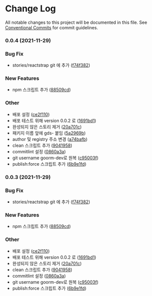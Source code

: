 # Change Log

All notable changes to this project will be documented in this file.
See [Conventional Commits](https://conventionalcommits.org) for commit guidelines.

### 0.0.4 (2021-11-29)


### Bug Fix

* stories/reactstrap git 에 추가 ([f74f382](https://github.com/goorm-dev/gds/commit/f74f382050aa45af49c9eb446501bd43f3765d14))


### New Features

* npm 스크립트 추가 ([88509cd](https://github.com/goorm-dev/gds/commit/88509cd1b7482e317f5fcbec9c0adf6cca613859))


### Other

* 배포 설정 ([ce2f110](https://github.com/goorm-dev/gds/commit/ce2f110c6fdf26ef78de4029fa4ab745a49d20ce))
* 배포 테스트 위해 version 0.0.2 로 ([1691bd1](https://github.com/goorm-dev/gds/commit/1691bd16e18247601b9cff6a3d4937732517cd46))
* 완성되지 않은 스토리 제거 ([20a701c](https://github.com/goorm-dev/gds/commit/20a701cf113940188de607ad87e9bd04313020fc))
* 패키지 이름 앞에 gds- 붙임 ([5a2969b](https://github.com/goorm-dev/gds/commit/5a2969bea0b64b8fe20161d66bcfd133a3121ec9))
* author 및 registry 주소 변경 ([a74bafb](https://github.com/goorm-dev/gds/commit/a74bafb490bd7a61f6fd4e1531361e75ff8bcec2))
* clean 스크립트 추가 ([9041958](https://github.com/goorm-dev/gds/commit/9041958c38aa3cb8290a05d61cd1fbe7f0b3d791))
* commitlint 설정 ([0860a3a](https://github.com/goorm-dev/gds/commit/0860a3a20889f7953fb58c617c2afcd5bd1be2e2))
* git username goorm-dev로 원복 ([c95003f](https://github.com/goorm-dev/gds/commit/c95003f2066ddecd049c7f6024ff788bce94a47b))
* publish:force 스크립트 추가 ([6b9e1fd](https://github.com/goorm-dev/gds/commit/6b9e1fd9e9beedff1ec9707f3f0c91ccc7596e1b))



### 0.0.3 (2021-11-29)


### Bug Fix

* stories/reactstrap git 에 추가 ([f74f382](https://github.com/goorm-dev/gds/commit/f74f382050aa45af49c9eb446501bd43f3765d14))


### New Features

* npm 스크립트 추가 ([88509cd](https://github.com/goorm-dev/gds/commit/88509cd1b7482e317f5fcbec9c0adf6cca613859))


### Other

* 배포 설정 ([ce2f110](https://github.com/goorm-dev/gds/commit/ce2f110c6fdf26ef78de4029fa4ab745a49d20ce))
* 배포 테스트 위해 version 0.0.2 로 ([1691bd1](https://github.com/goorm-dev/gds/commit/1691bd16e18247601b9cff6a3d4937732517cd46))
* 완성되지 않은 스토리 제거 ([20a701c](https://github.com/goorm-dev/gds/commit/20a701cf113940188de607ad87e9bd04313020fc))
* clean 스크립트 추가 ([9041958](https://github.com/goorm-dev/gds/commit/9041958c38aa3cb8290a05d61cd1fbe7f0b3d791))
* commitlint 설정 ([0860a3a](https://github.com/goorm-dev/gds/commit/0860a3a20889f7953fb58c617c2afcd5bd1be2e2))
* git username goorm-dev로 원복 ([c95003f](https://github.com/goorm-dev/gds/commit/c95003f2066ddecd049c7f6024ff788bce94a47b))
* publish:force 스크립트 추가 ([6b9e1fd](https://github.com/goorm-dev/gds/commit/6b9e1fd9e9beedff1ec9707f3f0c91ccc7596e1b))
